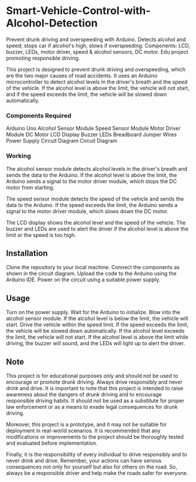 # Smart-Vehicle-Control-with-Alcohol-Detection
Prevent drunk driving and overspeeding with Arduino. Detects alcohol and speed; stops car if alcohol's high, slows if overspeeding. Components: LCD, buzzer, LEDs, motor driver, speed &amp; alcohol sensors, DC motor. Edu project promoting responsible driving.



This project is designed to prevent drunk driving and overspeeding, which are the two major causes of road accidents. It uses an Arduino microcontroller to detect alcohol levels in the driver's breath and the speed of the vehicle. If the alcohol level is above the limit, the vehicle will not start, and if the speed exceeds the limit, the vehicle will be slowed down automatically.

### Components Required
Arduino Uno
Alcohol Sensor Module
Speed Sensor Module
Motor Driver Module
DC Motor
LCD Display
Buzzer
LEDs
Breadboard
Jumper Wires
Power Supply
Circuit Diagram
Circuit Diagram

### Working
The alcohol sensor module detects alcohol levels in the driver's breath and sends the data to the Arduino. If the alcohol level is above the limit, the Arduino sends a signal to the motor driver module, which stops the DC motor from starting.

The speed sensor module detects the speed of the vehicle and sends the data to the Arduino. If the speed exceeds the limit, the Arduino sends a signal to the motor driver module, which slows down the DC motor.

The LCD display shows the alcohol level and the speed of the vehicle. The buzzer and LEDs are used to alert the driver if the alcohol level is above the limit or the speed is too high.

## Installation
Clone the repository to your local machine.
Connect the components as shown in the circuit diagram.
Upload the code to the Arduino using the Arduino IDE.
Power on the circuit using a suitable power supply.
## Usage
Turn on the power supply.
Wait for the Arduino to initialize.
Blow into the alcohol sensor module.
If the alcohol level is below the limit, the vehicle will start.
Drive the vehicle within the speed limit.
If the speed exceeds the limit, the vehicle will be slowed down automatically.
If the alcohol level exceeds the limit, the vehicle will not start.
If the alcohol level is above the limit while driving, the buzzer will sound, and the LEDs will light up to alert the driver.
## Note
This project is for educational purposes only and should not be used to encourage or promote drunk driving. Always drive responsibly and never drink and drive. It is important to note that this project is intended to raise awareness about the dangers of drunk driving and to encourage responsible driving habits. It should not be used as a substitute for proper law enforcement or as a means to evade legal consequences for drunk driving.

Moreover, this project is a prototype, and it may not be suitable for deployment in real-world scenarios. It is recommended that any modifications or improvements to the project should be thoroughly tested and evaluated before implementation.

Finally, it is the responsibility of every individual to drive responsibly and to never drink and drive. Remember, your actions can have serious consequences not only for yourself but also for others on the road. So, always be a responsible driver and help make the roads safer for everyone.
